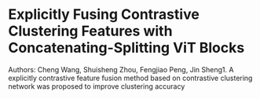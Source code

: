 # Explicitly Fusing Contrastive Clustering Features with Concatenating-Splitting ViT Blocks

Authors: Cheng Wang, Shuisheng Zhou, Fengjiao Peng, Jin Sheng1. A explicitly contrastive feature fusion method based on contrastive clustering network was proposed to improve clustering accuracy
